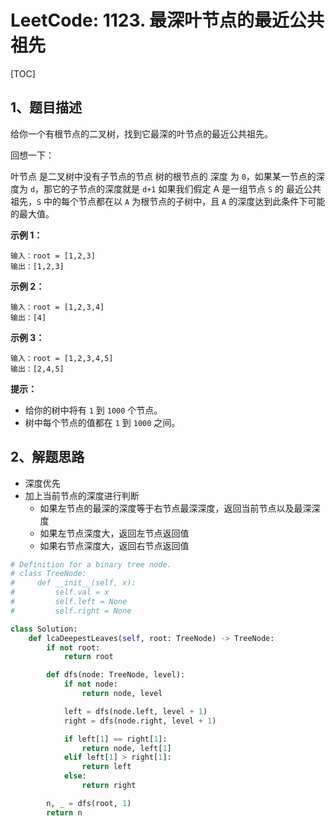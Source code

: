 # LeetCode: 1123. 最深叶节点的最近公共祖先

[TOC]

## 1、题目描述

给你一个有根节点的二叉树，找到它最深的叶节点的最近公共祖先。

回想一下：

叶节点 是二叉树中没有子节点的节点
树的根节点的 深度 为 `0`，如果某一节点的深度为 `d`，那它的子节点的深度就是 `d+1`
如果我们假定 A 是一组节点 `S` 的 最近公共祖先，`S` 中的每个节点都在以 `A` 为根节点的子树中，且 `A` 的深度达到此条件下可能的最大值。

**示例 1：**

```
输入：root = [1,2,3]
输出：[1,2,3]
```

**示例 2：**

```
输入：root = [1,2,3,4]
输出：[4]
```

**示例 3：**

```
输入：root = [1,2,3,4,5]
输出：[2,4,5]
```

**提示：**

- 给你的树中将有 `1` 到 `1000` 个节点。
- 树中每个节点的值都在 `1` 到 `1000` 之间。



## 2、解题思路

- 深度优先
- 加上当前节点的深度进行判断
  - 如果左节点的最深的深度等于右节点最深深度，返回当前节点以及最深深度
  - 如果左节点深度大，返回左节点返回值
  - 如果右节点深度大，返回右节点返回值

```python
# Definition for a binary tree node.
# class TreeNode:
#     def __init__(self, x):
#         self.val = x
#         self.left = None
#         self.right = None

class Solution:
    def lcaDeepestLeaves(self, root: TreeNode) -> TreeNode:
        if not root:
            return root

        def dfs(node: TreeNode, level):
            if not node:
                return node, level

            left = dfs(node.left, level + 1)
            right = dfs(node.right, level + 1)

            if left[1] == right[1]:
                return node, left[1]
            elif left[1] > right[1]:
                return left
            else:
                return right

        n, _ = dfs(root, 1)
        return n
```

